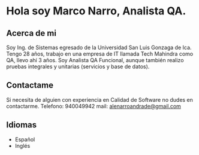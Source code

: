 # Hola soy Marco Narro, Analista QA.

## Acerca de mi
Soy Ing. de Sistemas egresado de la Universidad San Luis Gonzaga de Ica. Tengo 28 años, trabajo en una empresa de IT llamada Tech Mahindra como QA, llevo ahí 3 años. Soy Analista QA Funcional, aunque también realizo pruebas integrales y unitarias (servicios y base de datos).

## Contactame
Si necesita de alguien con experiencia en Calidad de Software no dudes en contactarme.
Telefono: 940049942
mail: alenarroandrade@gmail.com

## Idiomas
- Español
- Inglés

